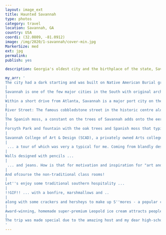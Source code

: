 ```yaml
---
layout: image_ext
title: Haunted Savannah
type: photos
category: travel
location: Savannah, GA
country: USA
coordi: (32.0809, -81.0912)
image: /img/2020/1-savannah/cover-min.jpg
MarkerSize: med
ext: jpg
permalink:
publish: yes

description: Georgia's oldest city and the birthplace of the state, Savannah has great historic importance. Also, the city is touted as one of America’s most haunted cities. With one of the largest historic district centre in the country, the city is famous for its numerous and elaborate public squares.

my_arr: '
The city had a dark starting and was built on Native American Burial grounds. Waves of tragic and violent events—bloody skirmishes, civil war, slavery, epidemics and hurricanes just fueled the ghost stories more!
|
Savannah is one of the few major cities in the South with original architecture remaining intact, as during the civil war, mayor of Savannah gave the attackers control of the city in exchange for leaving it untorched.
|
Within a short drive from Atlanta, Savannah is a major port city on the east coast and an industrial hub for Gerogia!
|
River Street: The famous cobbledstone street in the historic centre alongside the Savannah river.
|
The Spanish moss, a constant on the trees of Savannah adds onto the eerie feeling of the city, especially at night - giving chills!
|
Forsyth Park and fountain with the oak trees and Spanish moss that typify Savannah.
|
Savannah College of Art & Design (SCAD), a privately owned Arts college now forms a integral part of the city ...
|
 ... a tour of which was very a typical for me. Coming from blandly designed engineering colleges, every corridor in this college looks like a art gallery of its own!
|
Walls designed with pencils ...
|
 ... and jeans. How is that for motivation and inspiration for "art and design" all around you?
|
And ofcourse the non-traditional class rooms!
|
Let''s enjoy some traditional southern hospitality ...
|
!!GIF!! ... with a bonfire, marshmallows and ..
|
along with some crackers and hersheys to make up S''mores - a popular campfire treat!
|
Award-winning, homemade super-premium Leopold ice cream attracts people to Savannah from all around Georgia!
|
The trip was made special due to the amazing host and my dear high-school friend @HarshitSinghal, who I met approx 6-7 years later, in a place 6000-7000 km away.
'
---
```

<!-- http://compressjpeg.com -->
<!-- http://compressimage.toolur.com/ 1024, 400-->
<!-- https://ezgif.com/optimize/ remove second and then lossy 50 -->
